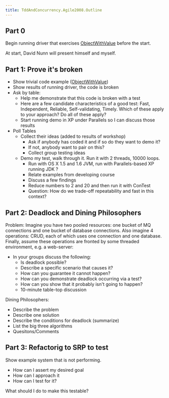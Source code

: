 ```yaml
---
title: TddAndConcurrency.Agile2008.Outline
---
```

## Part 0
Begin running driver that exercises [ObjectWithValue](TddAndConcurrency.ObjectWithValue) before the start.

At start, David Nunn will present himself and myself.
## Part 1: Prove it's broken

* Show trivial code example ([ObjectWithValue](TddAndConcurrency.ObjectWithValue))
* Show results of running driver, the code is broken
* Ask by table:
  * Help me demonstrate that this code is broken with a test
  * Here are a few candidate characteristics of a good test: Fast, Independent, Reliable, Self-validating, Timely. Which of these apply to your approach? Do all of these apply?
  * Start running demo in XP under Parallels so I can discuss those results
* Poll Tables
  * Collect their ideas (added to results of workshop)
    * Ask if anybody has coded it and if so do they want to demo it?
    * If not, anybody want to pair on this?
    * Collect group testing ideas
  * Demo my test, walk through it. Run it with 2 threads, 10000 loops.
    * Run with OS X 1.5 and 1.6 JVM, run with Parallels-based XP running JDK ?
    * Relate examples from developing course
    * Discuss a few findings
    * Reduce numbers to 2 and 20 and then run it with ConTest
    * Question: How do we trade-off repeatability and fast in this context?

## Part 2: Deadlock and Dining Philosophers

Problem: Imagine you have two pooled resources: one bucket of MQ connections and one bucket of database connections. Also imagine 4 operations: CRUD, each of which uses one connection and one database. Finally, assume these operations are fronted by some threaded environment, e.g. a web-server:
* In your groups discuss the following:
  * Is deadlock possible?
  * Describe a specific scenario that causes it?
  * How can you guarantee it cannot happen?
  * How can you demonstrate deadlock occurring via a test?
  * How can you show that it probably isn't going to happen?
  * 10-minute table-top discussion

Dining Philosophers:
* Describe the problem
* Describe one solution
* Describe the conditions for deadlock (summarize)
* List the big three algorithms
* Quesitons/Comments

## Part 3: Refactorig to SRP to test

Show example system that is not performing.
* How can I assert my desired goal
* How can I approach it
* How can I test for it?

What should I do to make this testable?
